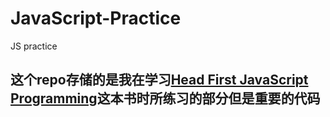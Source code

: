 # JavaScript-Practice
JS practice

## 这个repo存储的是我在学习[Head First JavaScript Programming](http://t.cn/EZC7Qxy)这本书时所练习的部分但是**重要**的代码
